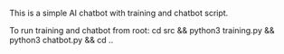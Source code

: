 This is a simple AI chatbot with training and chatbot script.

To run training and chatbot from root:
cd src && python3 training.py && python3 chatbot.py && cd ..
